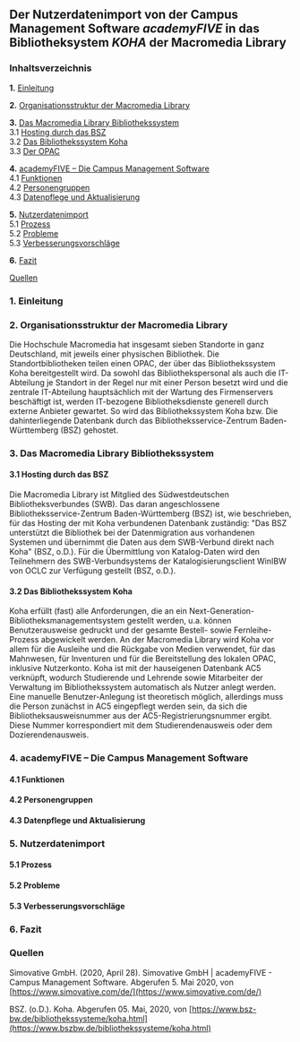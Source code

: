
## Der Nutzerdatenimport von der Campus Management Software *academyFIVE* in das Bibliotheksystem *KOHA* der Macromedia Library

### Inhaltsverzeichnis
**1.** [Einleitung](#Einleitung) 

**2.** [Organisationsstruktur der Macromedia Library](#macromedialibrary) 

**3.** [Das Macromedia Library Bibliothekssystem](#Bibliothekssystem)    
       3.1 [Hosting durch das BSZ](#Hosting)    
       3.2 [Das Bibliothekssystem Koha](#Koha)    
       3.3 [Der OPAC](#OPAC)    

**4.** [academyFIVE – Die Campus Management Software](#academyFIVE)     
       4.1 [Funktionen](#Funktionen)    
       4.2 [Personengruppen](#Personengruppen)     
       4.3 [Datenpflege und Aktualisierung](#Datenpflege)     

**5.** [Nutzerdatenimport](#Nutzerdatenimport)     
       5.1 [Prozess](#Prozess)     
       5.2 [Probleme](#Probleme)     
       5.3 [Verbesserungsvorschläge](#Verbesserungsvorschläge)     

**6.** [Fazit](#Fazit) 

  [Quellen](#Quellen) 



### 1. Einleitung <a name="Einleitung" /></a>

### 2. Organisationsstruktur der Macromedia Library <a name="macromedialibrary" /></a>

Die Hochschule Macromedia hat insgesamt sieben Standorte in ganz Deutschland, mit jeweils einer physischen Bibliothek. Die
Standortbibliotheken teilen einen OPAC, der über das Bibliothekssystem Koha bereitgestellt
wird. Da sowohl das Bibliothekspersonal als auch die IT-Abteilung je Standort in der Regel nur mit einer Person besetzt wird und
die zentrale IT-Abteilung hauptsächlich mit der Wartung des Firmenservers beschäftigt ist, werden IT-bezogene
Bibliotheksdienste generell durch externe Anbieter gewartet. So wird das Bibliothekssystem Koha bzw. Die dahinterliegende
Datenbank durch das Bibliotheksservice-Zentrum Baden-Württemberg (BSZ) gehostet. 
  
### 3. Das Macromedia Library Bibliothekssystem <a name="Bibliothekssystem" /></a>

   #### 3.1 Hosting durch das BSZ <a name="Hosting" /></a>

Die Macromedia Library ist Mitglied des Südwestdeutschen Bibliotheksverbundes (SWB). Das daran angeschlossene 
Bibliotheksservice-Zentrum Baden-Württemberg (BSZ) ist, wie beschrieben, für das Hosting der mit Koha verbundenen Datenbank
zuständig: "Das BSZ unterstützt die Bibliothek bei der Datenmigration aus vorhandenen Systemen und übernimmt die Daten aus dem
SWB-Verbund direkt nach Koha" (BSZ, o.D.). Für die Übermittlung von Katalog-Daten wird den Teilnehmern des SWB-Verbundsystems
der Katalogisierungsclient WinIBW von OCLC zur Verfügung gestellt (BSZ, o.D.).   
   
   #### 3.2 Das Bibliothekssystem Koha <a name="Koha" /></a>

Koha erfüllt (fast) alle Anforderungen, die an ein Next-Generation-Bibliotheksmanagementsystem gestellt werden, u.a. können
Benutzerausweise gedruckt und der gesamte Bestell- sowie Fernleihe-Prozess abgewickelt werden. An der Macromedia Library wird
Koha vor allem für die Ausleihe und die Rückgabe von Medien verwendet, für das Mahnwesen, für Inventuren und für die
Bereitstellung des lokalen OPAC, inklusive Nutzerkonto. Koha ist mit der hauseigenen Datenbank AC5 verknüpft, wodurch
Studierende und Lehrende sowie Mitarbeiter der Verwaltung im Bibliothekssystem automatisch als Nutzer anlegt werden. Eine
manuelle Benutzer-Anlegung ist theoretisch möglich, allerdings muss die Person zunächst in AC5 eingepflegt werden sein, da sich
die Bibliotheksausweisnummer aus der AC5-Registrierungsnummer ergibt. Diese Nummer korrespondiert mit dem
Studierendenausweis oder dem Dozierendenausweis. 

### 4. academyFIVE – Die Campus Management Software <a name="academyFIVE" /></a>

   #### 4.1 Funktionen  <a name="Funktionen"></a>
   
   #### 4.2 Personengruppen <a name="Personengruppen" /></a>
   
   #### 4.3 Datenpflege und Aktualisierung <a name="Datenpflege" /></a>
   
### 5. Nutzerdatenimport <a name="Nutzerdatenimport" /></a>

   #### 5.1 Prozess <a name="Prozess" /></a>
   
   #### 5.2 Probleme <a name="Probleme" /></a>
   
   #### 5.3 Verbesserungsvorschläge <a name="Verbesserungsvorschläge" /></a>

### 6. Fazit <a name="Fazit" /></a>
   
### Quellen <a name="Quellen" /></a>

Simovative GmbH. (2020, April 28). Simovative GmbH | academyFIVE - Campus Management Software. 
Abgerufen 5. Mai 2020, von [https://www.simovative.com/de/](https://www.simovative.com/de/)  

BSZ. (o.D.). Koha. Abgerufen 05. Mai, 2020, von 
[https://www.bsz-bw.de/bibliothekssysteme/koha.html](https://www.bszbw.de/bibliothekssysteme/koha.html) 

  
